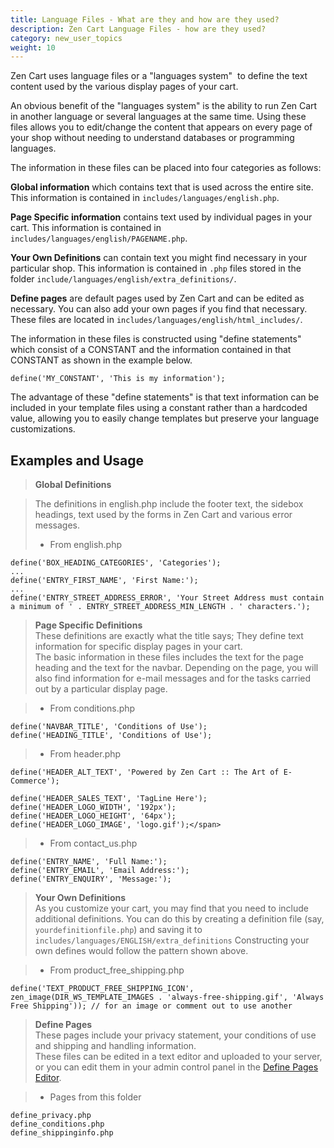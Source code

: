 ```yaml
---
title: Language Files - What are they and how are they used?
description: Zen Cart Language Files - how are they used? 
category: new_user_topics
weight: 10
---
```


Zen Cart uses language files or a "languages system"  to define the text content used by the various display pages of your cart.  

An obvious benefit of the "languages system" is the ability to run Zen Cart in another language or several languages at the same time. Using these files allows you to edit/change the content that appears on every page of your shop without needing to understand databases or programming languages.  

The information in these files can be placed into four categories as follows:  

**Global information** which contains text that is used across the entire site. This information is contained in `includes/languages/english.php`.  

**Page Specific information** contains text used by individual pages in your cart. This information is contained in `includes/languages/english/PAGENAME.php`. 

**Your Own Definitions** can contain text you might find necessary in your particular shop. This information is contained in `.php` files stored in the folder 
`include/languages/english/extra_definitions/`.

**Define pages** are default pages used by Zen Cart and can be edited as necessary. You can also add your own pages if you find that necessary. These files are located in `includes/languages/english/html_includes/`. 

The information in these files is constructed using "define statements" which consist of a CONSTANT and the information contained in that CONSTANT as shown in the example below.  

```
define('MY_CONSTANT', 'This is my information');
```

The advantage of these "define statements" is that text information can be included in your template files using a constant rather than a hardcoded value, 
allowing you to easily change templates but preserve your language customizations.

## **Examples and Usage**

> **Global Definitions**

> The definitions in english.php include the footer text, the sidebox headings, text used by the forms in Zen Cart and various error messages.  
> 
> *   From english.php

```
define('BOX_HEADING_CATEGORIES', 'Categories');
...
define('ENTRY_FIRST_NAME', 'First Name:');
... 
define('ENTRY_STREET_ADDRESS_ERROR', 'Your Street Address must contain a minimum of ' . ENTRY_STREET_ADDRESS_MIN_LENGTH . ' characters.');
```

> **Page Specific Definitions**  
> These definitions are exactly what the title says; They define text information for specific display pages in your cart.  
> The basic information in these files includes the text for the page heading and the text for the navbar. Depending on the page, you will also find information for e-mail messages and for the tasks carried out by a particular display page.  

> *   From conditions.php

```
define('NAVBAR_TITLE', 'Conditions of Use');
define('HEADING_TITLE', 'Conditions of Use');
```

> *   From header.php
```
define('HEADER_ALT_TEXT', 'Powered by Zen Cart :: The Art of E-Commerce');
```

```
define('HEADER_SALES_TEXT', 'TagLine Here');  
define('HEADER_LOGO_WIDTH', '192px');  
define('HEADER_LOGO_HEIGHT', '64px');  
define('HEADER_LOGO_IMAGE', 'logo.gif');</span>
```
> 
> *   From contact_us.php
```
define('ENTRY_NAME', 'Full Name:');
define('ENTRY_EMAIL', 'Email Address:');
define('ENTRY_ENQUIRY', 'Message:');
```


> **Your Own Definitions**  
> As you customize your cart, you may find that you need to include additional definitions. You can do this by creating a definition file (say, `yourdefinitionfile.php`) and saving it to `includes/languages/ENGLISH/extra_definitions`
Constructing your own defines would follow the pattern shown above.  

> *   From product_free_shipping.php
```
define('TEXT_PRODUCT_FREE_SHIPPING_ICON', zen_image(DIR_WS_TEMPLATE_IMAGES . 'always-free-shipping.gif', 'Always Free Shipping')); // for an image or comment out to use another
```

> **Define Pages**  
> These pages include your privacy statement, your conditions of use and shipping and handling information.  
> These files can be edited in a text editor and uploaded to your server, or you can edit them in your admin control panel in the [Define Pages Editor](/user/admin_pages/tools/define_pages/). 

> *   Pages from this folder

```
define_privacy.php  
define_conditions.php  
define_shippinginfo.php
```
